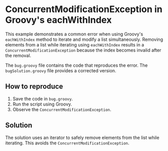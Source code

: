 # ConcurrentModificationException in Groovy's eachWithIndex

This example demonstrates a common error when using Groovy's `eachWithIndex` method to iterate and modify a list simultaneously.  Removing elements from a list while iterating using `eachWithIndex` results in a `ConcurrentModificationException` because the index becomes invalid after the removal. 

The `bug.groovy` file contains the code that reproduces the error. The `bugSolution.groovy` file provides a corrected version.

## How to reproduce

1. Save the code in `bug.groovy`.
2. Run the script using Groovy.
3. Observe the `ConcurrentModificationException`.

## Solution

The solution uses an iterator to safely remove elements from the list while iterating. This avoids the `ConcurrentModificationException`.